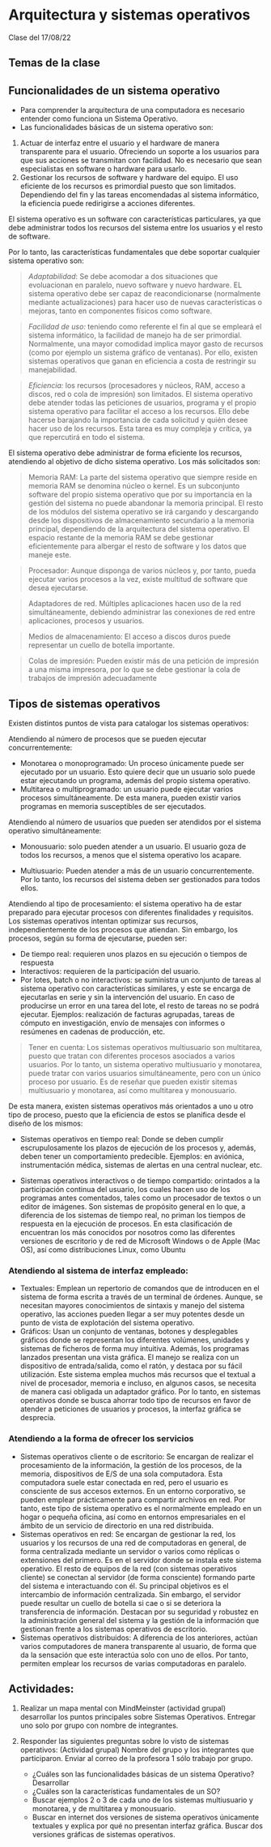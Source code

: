 # Arquitectura y sistemas operativos
Clase del 17/08/22

## Temas de la clase

## Funcionalidades de un sistema operativo

- Para comprender la arquitectura de una computadora es necesario entender como funciona un Sistema Operativo.
- Las funcionalidades básicas de un sistema operativo son:

1. Actuar de interfaz entre el usuario y el hardware de manera transparente para el usuario. Ofreciendo un soporte a los usuarios para que sus acciones se transmitan con facilidad. No es necesario que sean especialistas en software o hardware para usarlo.
2. Gestionar los recursos de software y hardware del equipo. El uso eficiente de los recursos es primordial puesto que son limitados. Dependiendo del fin y las tareas encomendadas al sistema informático, la eficiencia puede redirigirse a acciones diferentes.

El sistema operativo es un software con características particulares, ya que debe administrar todos los recursos del sistema entre los usuarios y el resto de software.

Por lo tanto, las características fundamentales que debe soportar cualquier sistema operativo son:

> *Adaptabilidad*: Se debe acomodar a dos situaciones que evoluacionan en paralelo, nuevo software y nuevo hardware. EL sistema operativo debe ser capaz de reacondicionarse (normalmente mediante actualizaciones) para hacer uso de nuevas características o mejoras, tanto en componentes físicos como software.

> *Facilidad de uso:* teniendo como referente el fin al que se empleará el sistema informático, la facilidad de manejo ha de ser primordial. Normalmente, una mayor comodidad implica mayor gasto de recursos (como por ejemplo un sistema gráfico de ventanas). Por ello, existen sistemas operativos que ganan en eficiencia a costa de restringir su manejabilidad.

> *Eficiencia:* los recursos (procesadores y núcleos, RAM, acceso a discos, red o cola de impresión) son limitados. El sistema operativo debe atender todas las peticiones de usuarios, programa y el propio sistema operativo para facilitar el acceso a los recursos. Ello debe hacerse barajando la importancia de cada solicitud y quién desee hacer uso de los recursos. Esta tarea es muy compleja y crítica, ya que repercutirá en todo el sistema.

El sistema operativo debe administrar de forma eficiente los recursos, atendiendo al objetivo de dicho sistema operativo. Los más solicitados son:

> Memoria RAM: La parte del sistema operativo que siempre reside en memoria RAM se denomina núcleo o kernel. Es un subconjunto software del propio sistema operativo que por su importancia en la gestión del sistema no puede abandonar la memoria principal. El resto de los módulos del sistema operativo se irá cargando y descargando desde los dispositivos de almacenamiento secundario a la memoria principal, dependiendo de la arquitectura del sistema operativo. El espacio restante de la memoria RAM se debe gestionar eficientemente para albergar el resto de software y los datos que maneje este.

> Procesador: Aunque disponga de varios núcleos y, por tanto, pueda ejecutar varios procesos a la vez, existe multitud de software que desea ejecutarse.

> Adaptadores de red. Múltiples aplicaciones hacen uso de la red simultáneamente, debiendo administrar las conexiones de red entre aplicaciones, procesos y usuarios.

> Medios de almacenamiento: El acceso a discos duros puede representar un cuello de botella importante. 

> Colas de impresión: Pueden existir más de una petición de impresión a una misma impresora, por lo que se debe gestionar la cola de trabajos de impresión adecuadamente

## Tipos de sistemas operativos

Existen distintos puntos de vista para catalogar los sistemas operativos:

Atendiendo al número de procesos que se pueden ejecutar concurrentemente:

- Monotarea o monoprogramado: Un proceso únicamente puede ser ejecutado por un usuario. Esto quiere decir que un usuario solo puede estar ejecutando un programa, además del propio sistema operativo. 
- Multitarea o multiprogramado: un usuario puede ejecutar varios procesos simultáneamente. De esta manera, pueden existir varios programas en memoria susceptibles de ser ejecutados.

Atendiendo al número de usuarios que pueden ser atendidos por el sistema operativo simultáneamente:

- Monousuario: solo pueden atender a un usuario. El usuario goza de todos los recursos, a menos que el sistema operativo los acapare.

- Multiusuario: Pueden atender a más de un usuario concurrentemente. Por lo tanto, los recursos del sistema deben ser gestionados para todos ellos.

Atendiendo al tipo de procesamiento: el sistema operativo ha de estar preparado para ejecutar procesos con diferentes finalidades y requisitos. Los sistemas operativos intentan optimizar sus recursos, independientemente de los procesos que atiendan. Sin embargo, los procesos, según su forma de ejecutarse, pueden ser:

- De tiempo real: requieren unos plazos en su ejecución o tiempos de respuesta
- Interactivos: requieren de la participación del usuario.
- Por lotes, batch o no interactivos: se suministra un conjunto de tareas al sistema operativo con características similares, y este se encarga de ejecutarlas en serie y sin la intervención del usuario. En caso de producirse un error en una tarea del lote, el resto de tareas no se podrá ejecutar. Ejemplos: realización de facturas agrupadas, tareas de cómputo en investigación, envío de mensajes con informes o resúmenes en cadenas de producción, etc.

> Tener en cuenta: Los sistemas operativos multiusuario son multitarea, puesto que tratan con diferentes procesos asociados a varios usuarios. Por lo tanto, un sistema operativo multiusuario y monotarea, puede tratar con varios usuarios simultáneamente, pero con un único proceso por usuario. Es de reseñar que pueden existir sitemas multiusuario y monotarea, así como multitarea y monousuario.

De esta manera, existen sistemas operativos más orientados a uno u otro tipo de proceso, puesto que la eficiencia de estos se planifica desde el diseño de los mismos:

- Sistemas operativos en tiempo real: Donde se deben cumplir escrupulosamente los plazos de ejecución de los procesos y, además, deben tener un comportamiento predecible. Ejemplos: en aviónica, instrumentación médica, sistemas de alertas en una central nuclear, etc.

- Sistemas operativos interactivos o de tiempo compartido: orintados a la participación continua del usuario, los cuales hacen uso de los programas antes comentados, tales como un procesador de textos o un editor de imágenes. Son sistemas de propósito general en lo que, a diferencia de los sistemas de tiempo real, no priman los tiempos de respuesta en la ejecución de procesos. En esta clasificación de encuentran los más conocidos por nosotros como las diferentes versiones de escritorio y de red de Microsoft Windows o de Apple (Mac OS), así como distribuciones Linux, como Ubuntu

### Atendiendo al sistema de interfaz empleado:

- Textuales: Emplean un repertorio de comandos que de introducen en el sistema de forma escrita a través de un terminal de órdenes. Aunque, se necesitan mayores conocimientos de sintaxis y manejo del sistema operativo, las acciones pueden llegar a ser muy potentes desde un punto de vista de explotación del sistema operativo.
- Gráficos: Usan un conjunto de ventanas, botones y desplegables gráficos donde se representan los diferentes volúmenes, unidades y sistemas de ficheros de forma muy intuitiva. Además, los programas lanzados presentan una vista gráfica. El manejo se realiza con un dispositivo de entrada/salida, como el ratón, y destaca por su fácil utilización. Este sistema emplea muchos más recursos que el textual a nivel de procesador, memoria e incluso, en algunos casos, se necesita de manera casi obligada un adaptador gráfico. Por lo tanto, en sistemas operativos donde se busca ahorrar todo tipo de recursos en favor de atender a peticiones de usuarios y procesos, la interfaz gráfica se desprecia.

### Atendiendo a la forma de ofrecer los servicios

- Sistemas operativos cliente o de escritorio: Se encargan de realizar el procesamiento de la información, la gestión de los procesos, de la memoria, dispositivos de E/S de una sola computadora. Esta computadora suele estar conectada en red, pero el usuario es consciente de sus accesos externos. En un entorno corporativo, se pueden emplear prácticamente para compartir archivos en red. Por tanto, este tipo de sistema operativo  es el normalmente empleado en un hogar o pequeña oficina, así como en entornos empresariales en el ámbito de un servicio de directorio en una red distribuida. 
- Sistemas operativos en red: Se encargan de gestionar la red, los usuarios y los recursos de una red de computadoras en general, de forma centralizada mediante un servidor o varios como réplicas o extensiones del primero. Es en el servidor donde se instala este sistema operativo. El resto de equipos de la red (con sistemas operativos cliente) se conectan al servidor (de forma consciente) formando parte del sistema e interactuando con él. Su principal objetivos es el intercambio de información centralizada. Sin embargo, el servidor puede resultar un cuello de botella si cae o si se deteriora la transferencia de información. Destacan por su seguridad y robustez en la administración general del sistema y la gestión de la información que gestionan frente a los sistemas operativos de escritorio.
- Sistemas operativos distribuidos: A diferencia de los anteriores, actúan varios computadores de manera transparente al usuario, de forma que da la sensación que este interactúa solo con uno de ellos. Por tanto, permiten emplear los recursos de varias computadoras en paralelo.

## Actividades:

1. Realizar un mapa mental con MindMeinster (actividad grupal) desarrollar los puntos principales sobre Sistemas Operativos. Entregar uno solo por grupo con nombre de integrantes.

2. Responder las siguientes preguntas sobre lo visto  de sistemas operativos: (Actividad grupal) Nombre del grupo y los integrantes que participaron. Enviar al correo de la profesora 1 sólo trabajo por grupo.

    - ¿Cuáles son las funcionalidades básicas de un sistema Operativo? Desarrollar
    - ¿Cuáles son la características fundamentales de un SO?
    - Buscar ejemplos 2 o 3 de cada uno de los sistemas multiusuario y monotarea, y de multitarea y monousuario.
    - Buscar en internet dos versiones de sistema operativos únicamente textuales y explica por qué no presentan interfaz gráfica. Buscar dos versiones gráficas de sistemas operativos.
